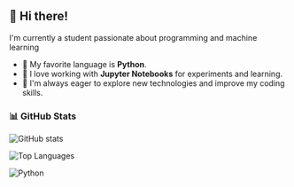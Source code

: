 

## 👋 Hi there!

I'm currently a student passionate about programming and machine learning
- 🐍 My favorite language is **Python**.
- 📓 I love working with **Jupyter Notebooks** for experiments and learning.
- 🚀 I'm always eager to explore new technologies and improve my coding skills.

### 📊 GitHub Stats
![GitHub stats](https://github-readme-stats.vercel.app/api?username=nzx03&show_icons=true&theme=radical)



![Top Languages](https://github-readme-stats.vercel.app/api/top-langs/?username=Nzx03&layout=compact&theme=radical)



![Python](https://img.shields.io/badge/Python-3776AB?style=for-the-badge&logo=python&logoColor=white)

